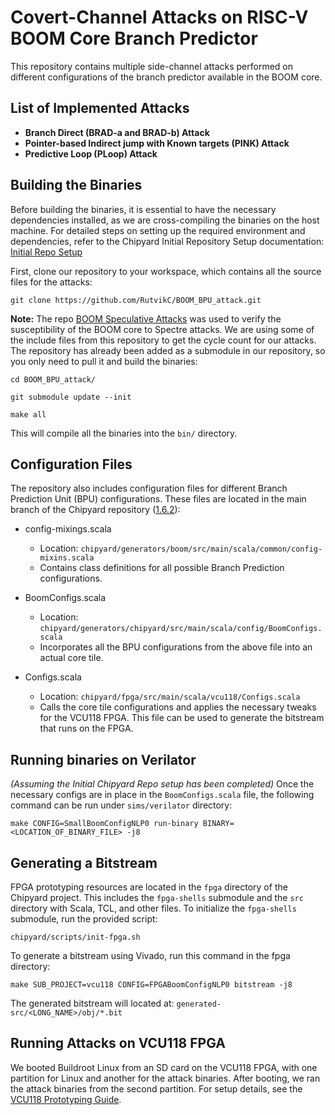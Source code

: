 # Covert-Channel Attacks on RISC-V BOOM Core Branch Predictor

This repository contains multiple side-channel attacks performed on different configurations of the branch predictor available in the BOOM core.

## List of Implemented Attacks

- **Branch Direct (BRAD-a and BRAD-b) Attack**
- **Pointer-based Indirect jump with Known targets (PINK) Attack**
- **Predictive Loop (PLoop) Attack**

## Building the Binaries

Before building the binaries, it is essential to have the necessary dependencies installed, as we are cross-compiling the binaries on the host machine. For detailed steps on setting up the required environment and dependencies, refer to the Chipyard Initial Repository Setup documentation: [Initial Repo Setup](https://chipyard.readthedocs.io/en/1.6.2/Chipyard-Basics/Initial-Repo-Setup.html)

First, clone our repository to your workspace, which contains all the source files for the attacks:

`git clone https://github.com/RutvikC/BOOM_BPU_attack.git`

**Note:** The repo [BOOM Speculative Attacks](https://github.com/riscv-boom/boom-attacks/tree/master?tab=readme-ov-file#boom-speculative-attacks) was used to verify the susceptibility of the BOOM core to Spectre attacks. We are using some of the include files from this repository to get the cycle count for our attacks. The repository has already been added as a submodule in our repository, so you only need to pull it and build the binaries:

`cd BOOM_BPU_attack/`

`git submodule update --init`

`make all`

This will compile all the binaries into the `bin/` directory.

## Configuration Files

The repository also includes configuration files for different Branch Prediction Unit (BPU) configurations. These files are located in the main branch of the Chipyard repository ([1.6.2](https://github.com/ucb-bar/chipyard/tree/1.6.2)):

* config-mixings.scala
    * Location: `chipyard/generators/boom/src/main/scala/common/config-mixins.scala`
    * Contains class definitions for all possible Branch Prediction configurations.

* BoomConfigs.scala
    * Location: `chipyard/generators/chipyard/src/main/scala/config/BoomConfigs.scala`
    * Incorporates all the BPU configurations from the above file into an actual core tile.

* Configs.scala
    * Location: `chipyard/fpga/src/main/scala/vcu118/Configs.scala`
    * Calls the core tile configurations and applies the necessary tweaks for the VCU118 FPGA. This file can be used to generate the bitstream that runs on the FPGA.

## Running binaries on Verilator

*(Assuming the Initial Chipyard Repo setup has been completed)*
Once the necessary configs are in place in the `BoomConfigs.scala` file, the following command can be run under `sims/verilator` directory:

`make CONFIG=SmallBoomConfigNLP0 run-binary BINARY=<LOCATION_OF_BINARY_FILE> -j8`

## Generating a Bitstream

FPGA prototyping resources are located in the `fpga` directory of the Chipyard project. This includes the `fpga-shells` submodule and the `src` directory with Scala, TCL, and other files. To initialize the `fpga-shells` submodule, run the provided script:

`chipyard/scripts/init-fpga.sh`

To generate a bitstream using Vivado, run this command in the fpga directory:

`make SUB_PROJECT=vcu118 CONFIG=FPGABoomConfigNLP0 bitstream -j8`

The generated bitstream will located at: `generated-src/<LONG_NAME>/obj/*.bit`

## Running Attacks on VCU118 FPGA

We booted Buildroot Linux from an SD card on the VCU118 FPGA, with one partition for Linux and another for the attack binaries. After booting, we ran the attack binaries from the second partition. For setup details, see the [VCU118 Prototyping Guide](https://chipyard.readthedocs.io/en/1.6.2/Prototyping/VCU118.html).
